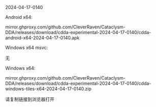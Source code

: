 2024-04-17-0140

Android x64:

mirror.ghproxy.com/github.com/CleverRaven/Cataclysm-DDA/releases/download/cdda-experimental-2024-04-17-0140/cdda-android-x64-2024-04-17-0140.apk

Windows x64 msvc:

无

Windows x64:

mirror.ghproxy.com/github.com/CleverRaven/Cataclysm-DDA/releases/download/cdda-experimental-2024-04-17-0140/cdda-windows-tiles-x64-2024-04-17-0140.zip

请复制链接到浏览器打开

